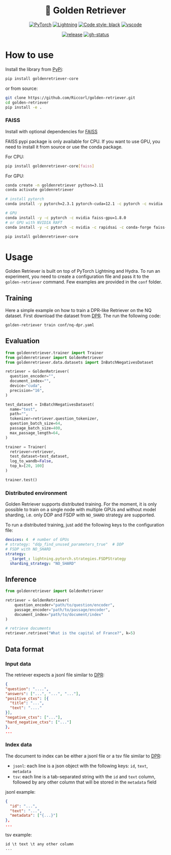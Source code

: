 <h1 align="center">
  🦮 Golden Retriever
</h1>

<p align="center">
  <a href="https://pytorch.org/get-started/locally/"><img alt="PyTorch" src="https://img.shields.io/badge/PyTorch-orange?logo=pytorch"></a>
  <a href="https://pytorchlightning.ai/"><img alt="Lightning" src="https://img.shields.io/badge/-Lightning-blueviolet"></a>
  <a href="https://black.readthedocs.io/en/stable/"><img alt="Code style: black" src="https://img.shields.io/badge/code%20style-black-black.svg"></a>
  <a href="https://github.dev/Riccorl/golden-retriever"><img alt="vscode" src="https://img.shields.io/badge/preview%20in-vscode.dev-blue"></a>
</p>
<p align="center">
  <a href="https://github.com/Riccorl/golden-retriever/releases"><img alt="release" src="https://img.shields.io/github/v/release/Riccorl/golden-retriever"></a>
  <a href="https://github.com/Riccorl/golden-retriever/actions/workflows/python-publish-pypi.yml"><img alt="gh-status" src="https://github.com/Riccorl/golden-retriever/actions/workflows/python-publish-pypi.yml/badge.svg"></a>

</p>

# How to use

Install the library from [PyPi](https://pypi.org/project/goldenretriever-core/):

```bash
pip install goldenretriever-core
```

or from source:

```bash
git clone https://github.com/Riccorl/golden-retriever.git
cd golden-retriever
pip install -e .
```

### FAISS

Install with optional dependencies for [FAISS](https://github.com/facebookresearch/faiss)

FAISS pypi package is only available for CPU. If you want to use GPU, you need to install it from source or use the conda package.

For CPU:

```bash
pip install goldenretriever-core[faiss]
```

For GPU:

```bash
conda create -n goldenretriever python=3.11
conda activate goldenretriever

# install pytorch
conda install -y pytorch=2.3.1 pytorch-cuda=12.1 -c pytorch -c nvidia

# GPU
conda install -y -c pytorch -c nvidia faiss-gpu=1.8.0
# or GPU with NVIDIA RAFT
conda install -y -c pytorch -c nvidia -c rapidsai -c conda-forge faiss-gpu-raft=1.8.0

pip install goldenretriever-core
```

# Usage

Golden Retriever is built on top of PyTorch Lightning and Hydra. To run an experiment, you need to create a configuration file and pass 
it to the `golden-retriever` command. Few examples are provided in the `conf` folder.

## Training

Here a simple example on how to train a DPR-like Retriever on the NQ dataset.
First download the dataset from [DPR](https://github.com/facebookresearch/DPR?tab=readme-ov-file#retriever-input-data-format). The run the following code:

```bash
golden-retriever train conf/nq-dpr.yaml
```

## Evaluation

```python
from goldenretriever.trainer import Trainer
from goldenretriever import GoldenRetriever
from goldenretriever.data.datasets import InBatchNegativesDataset

retriever = GoldenRetriever(
  question_encoder="",
  document_index="",
  device="cuda",
  precision="16",
)

test_dataset = InBatchNegativesDataset(
  name="test",
  path="",
  tokenizer=retriever.question_tokenizer,
  question_batch_size=64,
  passage_batch_size=400,
  max_passage_length=64,
)

trainer = Trainer(
  retriever=retriever,
  test_dataset=test_dataset,
  log_to_wandb=False,
  top_k=[20, 100]
)

trainer.test()
```

### Distributed environment

Golden Retriever supports distributed training. For the moment, it is only possible to train on a single node with multiple GPUs and without model sharding, i.e.
only DDP and FSDP with `NO_SHARD` strategy are supported.

To run a distributed training, just add the following keys to the configuration file:

```yaml
devices: 4  # number of GPUs
# strategy: "ddp_find_unused_parameters_true"  # DDP
# FSDP with NO_SHARD
strategy:
  _target_: lightning.pytorch.strategies.FSDPStrategy
  sharding_strategy: "NO_SHARD"
```

## Inference

```python
from goldenretriever import GoldenRetriever

retriever = GoldenRetriever(
    question_encoder="path/to/question/encoder",
    passage_encoder="path/to/passage/encoder",
    document_index="path/to/document/index"
)

# retrieve documents
retriever.retrieve("What is the capital of France?", k=5)
```

## Data format

### Input data

The retriever expects a jsonl file similar to [DPR](https://github.com/facebookresearch/DPR):

```json lines
{
"question": "....",
"answers": ["...", "...", "..."],
"positive_ctxs": [{
  "title": "...",
  "text": "...."
}],
"negative_ctxs": ["..."],
"hard_negative_ctxs": ["..."]
},
...
```

### Index data

The document to index can be either a jsonl file or a tsv file similar to
[DPR](https://github.com/facebookresearch/DPR):

- `jsonl`: each line is a json object with the following keys: `id`, `text`, `metadata`
- `tsv`: each line is a tab-separated string with the `id` and `text` column,
  followed by any other column that will be stored in the `metadata` field

jsonl example:

```json lines
{
  "id": "...",
  "text": "...",
  "metadata": ["{...}"]
},
...
```

tsv example:

```tsv
id \t text \t any other column
...
```
